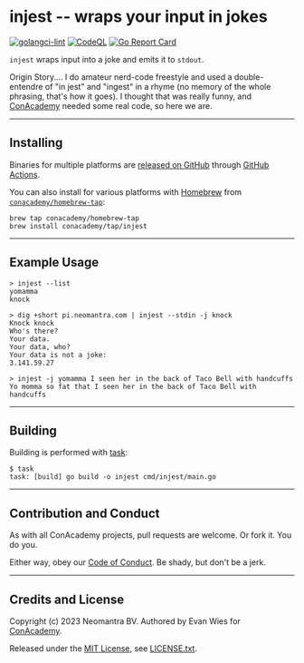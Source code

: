 # injest -- wraps your input in jokes

[![golangci-lint](https://github.com/conacademy/injest/actions/workflows/golangci-lint.yml/badge.svg)](https://github.com/conacademy/injest/actions/workflows/golangci-lint.yml)
[![CodeQL](https://github.com/conacademy/injest/actions/workflows/codeql-analysis.yml/badge.svg)](https://github.com/conacademy/injest/actions/workflows/codeql-analysis.yml)
[![Go Report Card](https://goreportcard.com/badge/github.com/conacademy/injest)](https://goreportcard.com/report/github.com/conacademy/injest)

`injest` wraps input into a joke and emits it to `stdout`.

Origin Story.... I do amateur nerd-code freestyle and used a double-entendre of "in jest" and "ingest" in a rhyme (no memory of the whole phrasing, that's how it goes).   I thought that was really funny, and [ConAcademy](https://github.com/conacademy) needed some real code, so here we are.

----

## Installing

Binaries for multiple platforms are [released on GitHub](https://github.com/conacademy/injest/releases) through [GitHub Actions](https://github.com/conacademy/injest/actions).

You can also install for various platforms with [Homebrew](https://brew.sh) from [`conacademy/homebrew-tap`](https://github.com/conacademy/homebrew-tap):

```
brew tap conacademy/homebrew-tap
brew install conacademy/tap/injest
```

----

## Example Usage

```
> injest --list
yomamma
knock

> dig +short pi.neomantra.com | injest --stdin -j knock
Knock knock
Who's there?
Your data.
Your data, who?
Your data is not a joke:
3.141.59.27

> injest -j yomamma I seen her in the back of Taco Bell with handcuffs
Yo momma so fat that I seen her in the back of Taco Bell with handcuffs
```

----

## Building

Building is performed with [task](https://taskfile.dev/):

```
$ task
task: [build] go build -o injest cmd/injest/main.go
```

----

## Contribution and Conduct

As with all ConAcademy projects, pull requests are welcome.  Or fork it.  You do you.

Either way, obey our [Code of Conduct](./CODE_OF_CONDUCT.md).  Be shady, but don't be a jerk.

----

## Credits and License

Copyright (c) 2023 Neomantra BV.  Authored by Evan Wies for [ConAcademy](https://github.com/conacademy).

Released under the [MIT License](https://en.wikipedia.org/wiki/MIT_License), see [LICENSE.txt](./LICENSE.txt).
